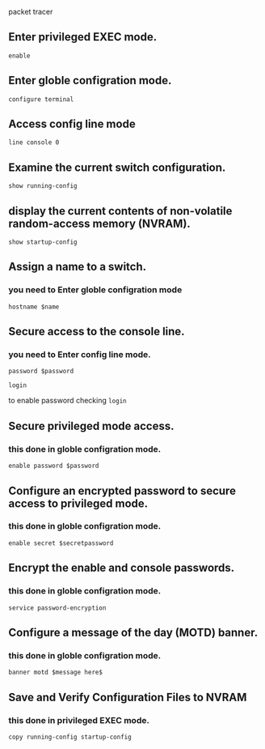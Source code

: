 packet tracer 

## Enter privileged EXEC mode.
```
enable
```
## Enter globle configration mode.
```
configure terminal
```
## Access config line mode 
```
line console 0
```
## Examine the current switch configuration.
```
show running-config
```
## display the current contents of non-volatile random-access memory (NVRAM).
```
show startup-config
```
## Assign a name to a switch.
### you need to Enter globle configration mode
```
hostname $name
```
## Secure access to the console line.
### you need to Enter config line mode.
```
password $password
```
```
login
```
to enable password checking `login`

## Secure privileged mode access.
### this done in globle configration mode.
```
enable password $password
```
## Configure an encrypted password to secure access to privileged mode.
### this done in globle configration mode.
```
enable secret $secretpassword
```
## Encrypt the enable and console passwords.
### this done in globle configration mode.
```
service password-encryption
```
## Configure a message of the day (MOTD) banner.
### this done in globle configration mode.
```
banner motd $message here$
```
## Save and Verify Configuration Files to NVRAM
### this done in privileged EXEC mode.
```
copy running-config startup-config
```

